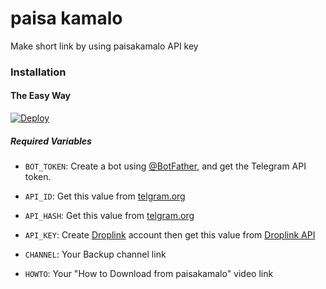 # paisa kamalo
Make short link by using paisakamalo API key
### Installation

#### The Easy Way

[![Deploy](https://www.herokucdn.com/deploy/button.svg)](https://heroku.com/deploy?template=https://github.com/Bhatmanju307/paisakamalo)

##### Required Variables

* `BOT_TOKEN`: Create a bot using [@BotFather](https://telegram.dog/BotFather), and get the Telegram API token.

* `API_ID`: Get this value from [telgram.org](https://my.telegram.org/apps)
* `API_HASH`: Get this value from [telgram.org](https://my.telegram.org/apps)
* `API_KEY`: Create [Droplink](https://Droplinks.co/) account then get this value from [Droplink API](https://Droplinks.co/member/tools/api)
* `CHANNEL`: Your Backup channel link
* `HOWTO`: Your "How to Download from paisakamalo" video link
